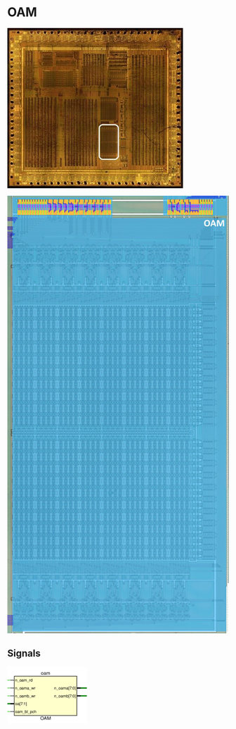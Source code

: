 # OAM

![locator_oam](/imgstore/soc/locator_oam.jpg)

![oam](/imgstore/soc/oam.jpg)

## Signals

![oam_ports](/imgstore/soc/oam_ports.png)
